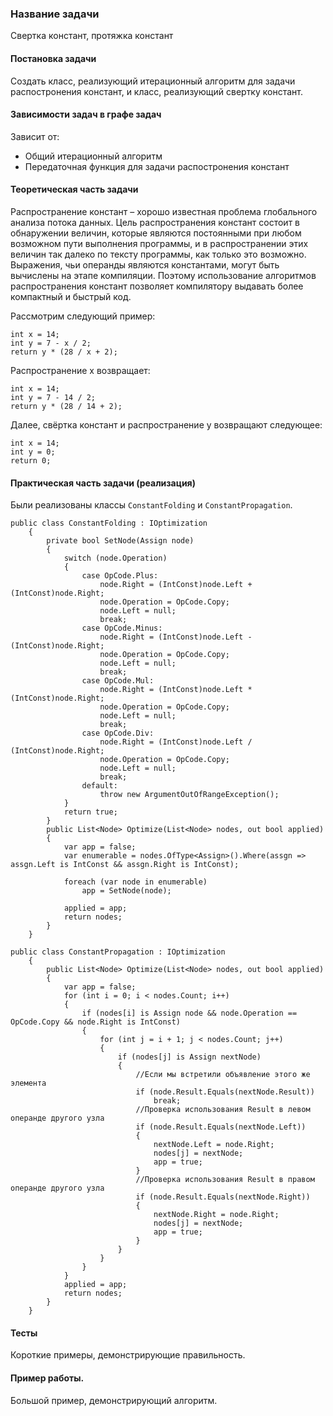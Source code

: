 ﻿### Название задачи
Свертка констант, протяжка констант

#### Постановка задачи
Создать класс, реализующий итерационный алгоритм для задачи распостронения констант, и класс, реализующий свертку констант.

#### Зависимости задач в графе задач
Зависит от:
- Общий итерационный алгоритм
- Передаточная функция для задачи распостронения констант

#### Теоретическая часть задачи
Распространение констант – хорошо известная проблема глобального анализа потока данных. Цель распространения констант состоит в обнаружении величин, которые являются постоянными при любом возможном пути выполнения программы, и в распространении этих величин так далеко по тексту программы, как только это возможно. Выражения, чьи операнды являются константами, могут быть вычислены на этапе компиляции. Поэтому использование алгоритмов распространения констант позволяет компилятору выдавать более компактный и быстрый код.

Рассмотрим следующий пример:
```
int x = 14;
int y = 7 - x / 2;
return y * (28 / x + 2);
```

Распространение x возвращает:
```
int x = 14;
int y = 7 - 14 / 2;
return y * (28 / 14 + 2);
```

Далее, свёртка констант и распространение y возвращают следующее:
```
int x = 14;
int y = 0;
return 0;
```

#### Практическая часть задачи (реализация)
Были реализованы классы `ConstantFolding` и `ConstantPropagation`.
```
public class ConstantFolding : IOptimization
	{
		private bool SetNode(Assign node)
		{
			switch (node.Operation)
			{
				case OpCode.Plus:
					node.Right = (IntConst)node.Left + (IntConst)node.Right;
					node.Operation = OpCode.Copy;
					node.Left = null;
					break;
				case OpCode.Minus:
					node.Right = (IntConst)node.Left - (IntConst)node.Right;
					node.Operation = OpCode.Copy;
					node.Left = null;
					break;
				case OpCode.Mul:
					node.Right = (IntConst)node.Left * (IntConst)node.Right;
					node.Operation = OpCode.Copy;
					node.Left = null;
					break;
				case OpCode.Div:
					node.Right = (IntConst)node.Left / (IntConst)node.Right;
					node.Operation = OpCode.Copy;
					node.Left = null;
					break;
				default:
					throw new ArgumentOutOfRangeException();
			}
			return true;
		}
		public List<Node> Optimize(List<Node> nodes, out bool applied)
		{
			var app = false;
			var enumerable = nodes.OfType<Assign>().Where(assgn => assgn.Left is IntConst && assgn.Right is IntConst);

			foreach (var node in enumerable)
				app = SetNode(node);

			applied = app;
			return nodes;
		}
	}

```
```
public class ConstantPropagation : IOptimization
	{
		public List<Node> Optimize(List<Node> nodes, out bool applied)
		{
			var app = false;
			for (int i = 0; i < nodes.Count; i++)
			{
				if (nodes[i] is Assign node && node.Operation == OpCode.Copy && node.Right is IntConst)
				{
					for (int j = i + 1; j < nodes.Count; j++)
					{
						if (nodes[j] is Assign nextNode)
						{
							//Если мы встретили объявление этого же элемента
							if (node.Result.Equals(nextNode.Result))
								break;
							//Проверка использования Result в левом операнде другого узла
							if (node.Result.Equals(nextNode.Left))
							{
								nextNode.Left = node.Right;
								nodes[j] = nextNode;
								app = true;
							}
							//Проверка использования Result в правом операнде другого узла
							if (node.Result.Equals(nextNode.Right))
							{
								nextNode.Right = node.Right;
								nodes[j] = nextNode;
								app = true;
							}
						}
					}
				}
			}
			applied = app;
			return nodes;
		}
	}
```
#### Тесты
Короткие примеры, демонстрирующие правильность.

#### Пример работы.
Большой пример, демонстрирующий алгоритм.
